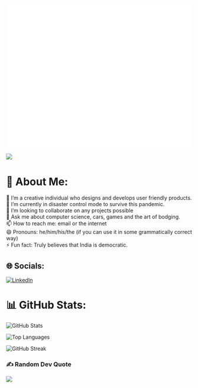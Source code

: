 ![Metrics](/github-metrics.svg)




![](https://komarev.com/ghpvc/?username=JohnNixon6972)
# 💫 About Me:
🔭 I’m a creative individual who designs and develops user friendly products.<br>🌱 I’m currently in disaster control mode to survive this pandemic.<br>👯 I’m looking to collaborate on any projects possible<br>💬 Ask me about computer science, cars, games and the art of bodging.<br>📫 How to reach me: email or the internet<br>😄 Pronouns: he/him/his/the (if you can use it in some grammatically correct way)<br>⚡ Fun fact: Truly believes that India is democratic.


## 🌐 Socials:
[![LinkedIn](https://img.shields.io/badge/LinkedIn-%230077B5.svg?logo=linkedin&logoColor=white)](https://www.linkedin.com/in/john-nixon-0a22471b3/) 

# 📊 GitHub Stats:


  ![GitHub Stats](https://github-readme-stats-eight-theta.vercel.app/api?username=JohnNixon6972&show_icons=true&theme=dark&hide_border=false&include_all_commits=true&count_private=true)

  ![Top Languages](https://github-readme-stats-eight-theta.vercel.app/api/top-langs/?username=JohnNixon6972&layout=compact&langs_count=8&theme=dark&hide_border=false&include_all_commits=true&count_private=true)

  ![GitHub Streak](https://streak-stats.demolab.com/?user=JohnNixon6972&theme=dark&hide_border=false)


  ### ✍️ Random Dev Quote
![](https://quotes-github-readme.vercel.app/api?type=horizontal&theme=dark)


